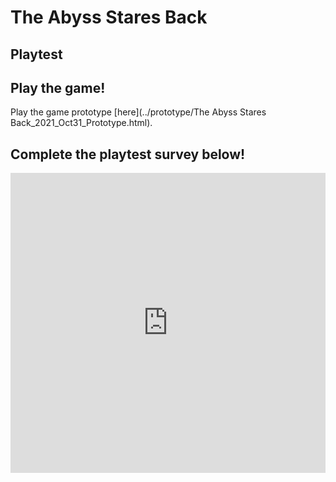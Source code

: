 # The Abyss Stares Back 
## Playtest

## Play the game!

Play the game prototype [here](../prototype/The Abyss Stares Back_2021_Oct31_Prototype.html).

## Complete the playtest survey below!

<iframe width="640px" height= "480px" src= "https://forms.office.com/Pages/ResponsePage.aspx?id=FRGudvwe8kqlNuKyRDrxoNjw-HRf-cBOtluq882Po9VUNUY0RExINzAzM0YyTEdIMkNPNENXOVRVQy4u&embed=true" frameborder= "0" marginwidth= "0" marginheight= "0" style= "border: none; max-width:100%; max-height:100vh" allowfullscreen webkitallowfullscreen mozallowfullscreen msallowfullscreen> </iframe>
